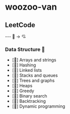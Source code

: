 # woozoo-van

## LeetCode

--- :blue_heart: -> :cupid:

### Data Structure :blue_heart:

- [:blue_heart:] Arrays and strings
- [:blue_heart:] Hashing
- [:blue_heart:] Linked lists
- [:blue_heart:] Stacks and queues
- [:blue_heart:] Trees and graphs
- [:blue_heart:] Heaps
- [:blue_heart:] Greedy
- [:blue_heart:] Binary search
- [:blue_heart:] Backtracking
- [:blue_heart:] Dynamic programming
